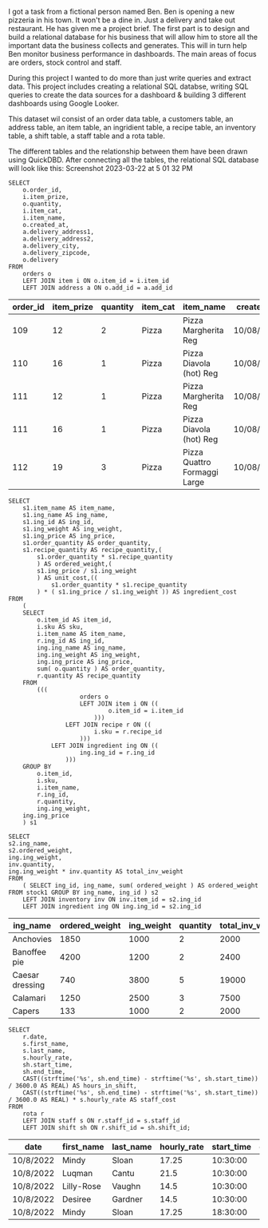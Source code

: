 I got a task from a fictional person named Ben. Ben is opening a new pizzeria in his town. It won't be a dine in. Just a delivery and take out restaurant. He has given me a project brief. The first part is to design and build a relational database for his business that will allow him to store all the important data the business collects and generates. This will in turn help Ben monitor business performance in dashboards. The main areas of focus are orders, stock control and staff.

During this project I wanted to do more than just write queries and extract data. This project includes creating a relational SQL databse, writing SQL queries to create the data sources for a dashboard & building 3 different dashboards using Google Looker.

This dataset wil consist of an order data table, a customers table, an address table, an item table, an ingridient table, a recipe table, an inventory table, a shift table, a staff table and a rota table.

The different tables and the relationship between them have been drawn using QuickDBD. After connecting all the tables, the relational SQL database will look like this: Screenshot 2023-03-22 at 5 01 32 PM

```
SELECT
	o.order_id,
	i.item_prize,
	o.quantity,
	i.item_cat,
	i.item_name,
	o.created_at,
	a.delivery_address1,
	a.delivery_address2,
	a.delivery_city,
	a.delivery_zipcode,
	o.delivery 
FROM
	orders o
	LEFT JOIN item i ON o.item_id = i.item_id
	LEFT JOIN address a ON o.add_id = a.add_id
  ```
|order_id|item_prize|quantity|item_cat|item_name                   |created_at|deliveryaddress1 |deliveryaddress2|delivery_city|delivery_zipcode|delivery|
|--------|----------|--------|--------|----------------------------|----------|-----------------|----------------|-------------|----------------|--------|
|109	   |12	      |2	     |Pizza	  |Pizza Margherita Reg	       |10/08/2022|	607 Trails Road |NULL            |Manchester   |6042	          |1       |
|110	   |16	      |1	     |Pizza	  |Pizza Diavola (hot) Reg     |10/08/2022|	25 Cliffside	  |NULL            |Manchester	 |6042	          |1       |
|111	   |12	      |1	     |Pizza	  |Pizza Margherita Reg	       |10/08/2022|	56 Concord Road |NULL            |Manchester	 |6042	          |1       |
|111	   |16	      |1	     |Pizza	  |Pizza Diavola (hot) Reg     |10/08/2022|	56 Concord Road |NULL            |Manchester	 |6042	          |1       |
|112	   |19	      |3	     |Pizza	  |Pizza Quattro Formaggi Large|10/08/2022|	82 Lookout Drive|NULL            |Manchester	 |6040	          |0       |

```
SELECT
	s1.item_name AS item_name,
	s1.ing_name AS ing_name,
	s1.ing_id AS ing_id,
	s1.ing_weight AS ing_weight,
	s1.ing_price AS ing_price,
	s1.order_quantity AS order_quantity,
	s1.recipe_quantity AS recipe_quantity,(
		s1.order_quantity * s1.recipe_quantity 
		) AS ordered_weight,(
		s1.ing_price / s1.ing_weight 
		) AS unit_cost,((
			s1.order_quantity * s1.recipe_quantity 
		) * ( s1.ing_price / s1.ing_weight )) AS ingredient_cost 
FROM
	(
	SELECT
		o.item_id AS item_id,
		i.sku AS sku,
		i.item_name AS item_name,
		r.ing_id AS ing_id,
		ing.ing_name AS ing_name,
		ing.ing_weight AS ing_weight,
		ing.ing_price AS ing_price,
		sum( o.quantity ) AS order_quantity,
		r.quantity AS recipe_quantity 
	FROM
		(((
					orders o
					LEFT JOIN item i ON ((
							o.item_id = i.item_id 
						)))
				LEFT JOIN recipe r ON ((
						i.sku = r.recipe_id 
					)))
			LEFT JOIN ingredient ing ON ((
					ing.ing_id = r.ing_id 
				))) 
	GROUP BY
		o.item_id,
		i.sku,
		i.item_name,
		r.ing_id,
		r.quantity,
		ing.ing_weight,
	ing.ing_price 
	) s1

SELECT
s2.ing_name,
s2.ordered_weight,
ing.ing_weight,
inv.quantity,
ing.ing_weight * inv.quantity AS total_inv_weight 
FROM
	( SELECT ing_id, ing_name, sum( ordered_weight ) AS ordered_weight FROM stock1 GROUP BY ing_name, ing_id ) s2
	LEFT JOIN inventory inv ON inv.item_id = s2.ing_id
	LEFT JOIN ingredient ing ON ing.ing_id = s2.ing_id
```
|ing_name       |ordered_weight|ing_weight|quantity|total_inv_weight|
|---------------|--------------|----------|--------|----------------|
|Anchovies	|1850	       |1000	  |2	   |2000            |
|Banoffee pie	|4200	       |1200	  |2	   |2400            |
|Caesar dressing|740	       |3800	  |5	   |19000           |
|Calamari       |1250	       |2500	  |3	   |7500            |
|Capers	        |133	       |1000	  |2	   |2000            |

```
SELECT
	r.date,
	s.first_name,
	s.last_name,
	s.hourly_rate,
	sh.start_time,
	sh.end_time,
	CAST((strftime('%s', sh.end_time) - strftime('%s', sh.start_time)) / 3600.0 AS REAL) AS hours_in_shift,
	CAST((strftime('%s', sh.end_time) - strftime('%s', sh.start_time)) / 3600.0 AS REAL) * s.hourly_rate AS staff_cost 
FROM
	rota r
	LEFT JOIN staff s ON r.staff_id = s.staff_id
	LEFT JOIN shift sh ON r.shift_id = sh.shift_id;
```
|date     |first_name|last_name|hourly_rate|start_time|end_time|hours_in_shift|staff_cost|
|---------|----------|---------|-----------|----------|--------|--------------|----------|
|10/8/2022|Mindy     |Sloan    |17.25	   |10:30:00  |14:30:00|4.0	      |69.0      |   
|10/8/2022|Luqman    |Cantu    |21.5	   |10:30:00  |14:30:00|4.0	      |86.0      |
|10/8/2022|Lilly-Rose|Vaughn   |14.5       |10:30:00  |14:30:00|4.0	      |58.0      |
|10/8/2022|Desiree   |Gardner  |14.5       |10:30:00  |14:30:00|4.0	      |58.0      |
|10/8/2022|Mindy     |Sloan    |17.25	   |18:30:00  |23:00:00|4.5	      |77.625    | 
